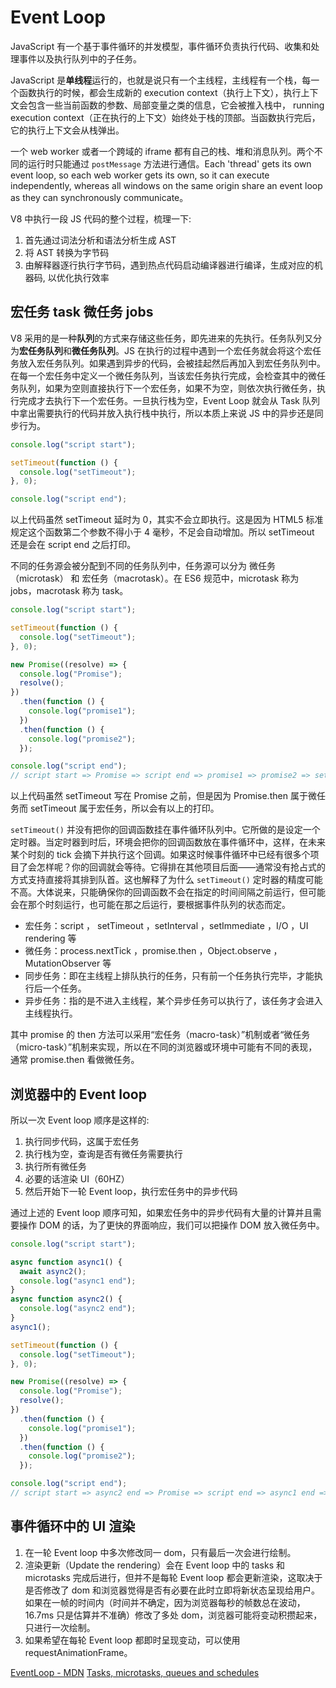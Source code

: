 # Event Loop

JavaScript 有一个基于事件循环的并发模型，事件循环负责执行代码、收集和处理事件以及执行队列中的子任务。

JavaScript 是**单线程**运行的，也就是说只有一个主线程，主线程有一个栈，每一个函数执行的时候，都会生成新的 execution context（执行上下文），执行上下文会包含一些当前函数的参数、局部变量之类的信息，它会被推入栈中， running execution context（正在执行的上下文）始终处于栈的顶部。当函数执行完后，它的执行上下文会从栈弹出。

一个 web worker 或者一个跨域的 iframe 都有自己的栈、堆和消息队列。两个不同的运行时只能通过 `postMessage` 方法进行通信。Each 'thread' gets its own event loop, so each web worker gets its own, so it can execute independently, whereas all windows on the same origin share an event loop as they can synchronously communicate。

V8 中执行一段 JS 代码的整个过程，梳理一下:

1. 首先通过词法分析和语法分析生成 AST
2. 将 AST 转换为字节码
3. 由解释器逐行执行字节码，遇到热点代码启动编译器进行编译，生成对应的机器码, 以优化执行效率

## 宏任务 task 微任务 jobs

V8 采用的是一种**队列**的方式来存储这些任务，即先进来的先执行。任务队列又分为**宏任务队列**和**微任务队列**。JS 在执行的过程中遇到一个宏任务就会将这个宏任务放入宏任务队列。如果遇到异步的代码，会被挂起然后再加入到宏任务队列中。在每一个宏任务中定义一个微任务队列，当该宏任务执行完成，会检查其中的微任务队列，如果为空则直接执行下一个宏任务，如果不为空，则依次执行微任务，执行完成才去执行下一个宏任务。一旦执行栈为空，Event Loop 就会从 Task 队列中拿出需要执行的代码并放入执行栈中执行，所以本质上来说 JS 中的异步还是同步行为。

```js
console.log("script start");

setTimeout(function () {
  console.log("setTimeout");
}, 0);

console.log("script end");
```

以上代码虽然 setTimeout 延时为 0，其实不会立即执行。这是因为 HTML5 标准规定这个函数第二个参数不得小于 4 毫秒，不足会自动增加。所以 setTimeout 还是会在 script end 之后打印。

不同的任务源会被分配到不同的任务队列中，任务源可以分为 微任务（microtask） 和 宏任务（macrotask）。在 ES6 规范中，microtask 称为 jobs，macrotask 称为 task。

```js
console.log("script start");

setTimeout(function () {
  console.log("setTimeout");
}, 0);

new Promise((resolve) => {
  console.log("Promise");
  resolve();
})
  .then(function () {
    console.log("promise1");
  })
  .then(function () {
    console.log("promise2");
  });

console.log("script end");
// script start => Promise => script end => promise1 => promise2 => setTimeout
```

以上代码虽然 setTimeout 写在 Promise 之前，但是因为 Promise.then 属于微任务而 setTimeout 属于宏任务，所以会有以上的打印。

`setTimeout()` 并没有把你的回调函数挂在事件循环队列中。它所做的是设定一个定时器。当定时器到时后，环境会把你的回调函数放在事件循环中，这样，在未来某个时刻的 tick 会摘下并执行这个回调。如果这时候事件循环中已经有很多个项目了会怎样呢？你的回调就会等待。它得排在其他项目后面——通常没有抢占式的方式支持直接将其排到队首。这也解释了为什么 `setTimeout()` 定时器的精度可能不高。大体说来，只能确保你的回调函数不会在指定的时间间隔之前运行，但可能会在那个时刻运行，也可能在那之后运行，要根据事件队列的状态而定。

- 宏任务：script ， setTimeout ，setInterval ，setImmediate ，I/O ，UI rendering 等
- 微任务：process.nextTick ，promise.then ，Object.observe ，MutationObserver 等
- 同步任务：即在主线程上排队执行的任务，只有前一个任务执行完毕，才能执行后一个任务。
- 异步任务：指的是不进入主线程，某个异步任务可以执行了，该任务才会进入主线程执行。

其中 promise 的 then 方法可以采用“宏任务（macro-task）”机制或者“微任务（micro-task）”机制来实现，所以在不同的浏览器或环境中可能有不同的表现，通常 promise.then 看做微任务。

## 浏览器中的 Event loop

所以一次 Event loop 顺序是这样的:

1. 执行同步代码，这属于宏任务
2. 执行栈为空，查询是否有微任务需要执行
3. 执行所有微任务
4. 必要的话渲染 UI（60HZ）
5. 然后开始下一轮 Event loop，执行宏任务中的异步代码

通过上述的 Event loop 顺序可知，如果宏任务中的异步代码有大量的计算并且需要操作 DOM 的话，为了更快的界面响应，我们可以把操作 DOM 放入微任务中。

```js
console.log("script start");

async function async1() {
  await async2();
  console.log("async1 end");
}
async function async2() {
  console.log("async2 end");
}
async1();

setTimeout(function () {
  console.log("setTimeout");
}, 0);

new Promise((resolve) => {
  console.log("Promise");
  resolve();
})
  .then(function () {
    console.log("promise1");
  })
  .then(function () {
    console.log("promise2");
  });

console.log("script end");
// script start => async2 end => Promise => script end => async1 end => promise1 => promise2 => setTimeout
```

## 事件循环中的 UI 渲染

1. 在一轮 Event loop 中多次修改同一 dom，只有最后一次会进行绘制。
2. 渲染更新（Update the rendering）会在 Event loop 中的 tasks 和 microtasks 完成后进行，但并不是每轮 Event loop 都会更新渲染，这取决于是否修改了 dom 和浏览器觉得是否有必要在此时立即将新状态呈现给用户。如果在一帧的时间内（时间并不确定，因为浏览器每秒的帧数总在波动，16.7ms 只是估算并不准确）修改了多处 dom，浏览器可能将变动积攒起来，只进行一次绘制。
3. 如果希望在每轮 Event loop 都即时呈现变动，可以使用 requestAnimationFrame。

[EventLoop - MDN](https://developer.mozilla.org/en-US/docs/Web/JavaScript/EventLoop)
[Tasks, microtasks, queues and schedules](https://jakearchibald.com/2015/tasks-microtasks-queues-and-schedules/)
